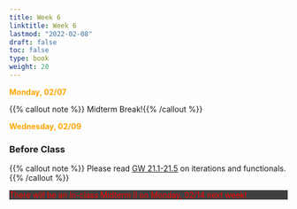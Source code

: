 ```yaml
---
title: Week 6 
linktitle: Week 6
lastmod: "2022-02-08"
draft: false  
toc: false  
type: book  
weight: 20
---
```


<span style="color:orange">**Monday, 02/07**</span>


{{% callout note %}}
Midterm Break!{{% /callout %}}


<span style="color:orange">**Wednesday, 02/09**</span>

### Before Class

{{% callout note %}}
Please read [GW 21.1-21.5](https://r4ds.had.co.nz/iteration.html) on iterations and functionals.{{% /callout %}}

<p style="background-color: #404040"> <span style="color:red">There will be an in-class Midterm II on Monday, 02/14 next week! </span>  </p>

